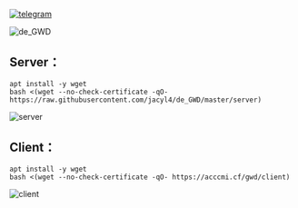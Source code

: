 [![telegram](https://i.loli.net/2019/10/23/Ol9PX7io5b3hZsz.png)](https://t.me/de_GWD)


![de_GWD](https://i.loli.net/2019/11/05/93WjAt5mFG61xwU.png)

## Server：

```
apt install -y wget
bash <(wget --no-check-certificate -qO- https://raw.githubusercontent.com/jacyl4/de_GWD/master/server)
```
![server](https://i.loli.net/2019/11/01/hbP2BHvGyIXutOR.png)

## Client：

```
apt install -y wget
bash <(wget --no-check-certificate -qO- https://acccmi.cf/gwd/client)
```
![client](https://i.loli.net/2019/11/01/qf37QxZbmhKBcjp.png)
